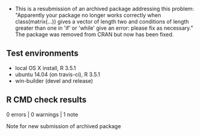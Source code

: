 * This is a resubmission of an archived package addressing this problem: "Apparently your package no longer works correctly when class(matrix(...)) gives a vector of length two and conditions of length greater than one in 'if' or 'while' give an error: please fix as necessary." The package was removed from CRAN but now has been fixed.

## Test environments
* local OS X install, R 3.5.1
* ubuntu 14.04 (on travis-ci), R 3.5.1
* win-builder (devel and release)

## R CMD check results

0 errors | 0 warnings | 1 note

Note for new submission of archived package

